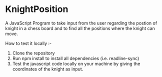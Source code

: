 # KnightPosition
A JavaScript Program to take input from the user regarding the postion of knight in a chess board and to find all the positions where the knight can move. 

How to test it locally :- 
1) Clone the repository
2) Run npm install to install all dependencies (i.e. readline-sync)
3) Test the javascript code locally on your machine by giving the coordinates of the knight as input.

